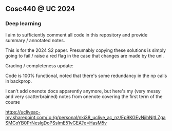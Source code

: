 ## Cosc440 @ UC 2024
### Deep learning


I aim to sufficiently comment all code in this repository and provide summary / annotated notes.

This is for the 2024 S2 paper. Presumably copying these solutions is simply going to fail / raise a red flag in the case that changes are made by the uni. 


Grading / completeness update:

  Code is 100% functional, noted that there's some redundancy in the np calls in backprop. 


I can't add onenote docs apparently anymore, but here's my (very messy and very scatterbrained) notes from onenote covering the first term of the course

https://ucliveac-my.sharepoint.com/:o:/g/personal/nki38_uclive_ac_nz/Ep9KGEyNjihNjtLZgaSMCoYB0PrNeslgDoPSsImE51vGEA?e=HasM5v

